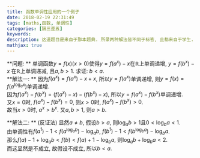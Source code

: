 ```yaml
---
title: 函数单调性应用的一个例子
date: 2018-02-19 22:31:49
tags: [maths,函数, 单调性]
categories: [隔三差五]
keywords:
description: 这道题目是来自于那本题典. 所录两种解法皆不同于标答, 且都来自于学生.
mathjax: true
---
```


**问题: ** 单调函数$y=f(x)(x>0)$使得$y=f(a^x)-x$在$\mathbb{R}$上单调递增, $y=f(b^x)-x$
在$\mathbb{R}$上单调递减, 且$a,b>1$. 求证: $b<a$.  
**解法一: ** 
因为$f(a^x)=f(a^x)-x+x$, 所以$y=f(a^x)$单调递增, 则$y=f(x)=f(a^{\log_ax})$单调递增.  
因为$f(a^x)-f(b^x)=(f(a^x)-x)-(f(b^x)-x)$, 所以$y=f(a^x)-f(b^x)$单调递增.  
又$x=0$时, $f(a^x)-f(b^x)=0$, 则$x>0$时, $f(a^x)-f(b^x)>0$.  
故当$x>0$时, $a^x>b^x$. 又$a,b>1$, 则$a>b$.   

**解法二: **
(反证法) 显然$a\neq b$, 假设$b>a$, 则$\log_ab>1$且$0<\log_ba<1$.   
由单调性有$f(a^1)-1<f(a^{\log_ab})-\log_ab$, $f(b^1)-1<f(b^{\log_ba})-\log_ba$.  
那么$f(a)-1+\log_ab<f(b)<f(a)+1-\log_ba$, 则$\log_ab+\log_ba<2$.  
而这显然是不成立, 故假设不成立, 所以$b<a$. 

